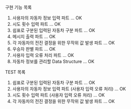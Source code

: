 구현 기능 목록
1. 사용자의 자동차 정보 입력 파트 ... OK
2. 시도 횟수 입력 파트 ... OK
3. 쉽표로 구분된 입력된 자동차 구분 파트 ... OK
4. 메시지 출력 파트 ... OK
5. 각 자동차의 전진 결정을 위한 무작위 값 발생 파트 ... OK
6. 우승자 판별 파트 ... OK
7. 사용자 입력 오류 처리 파트 ... OK
8. 자동차 정보를 관리할 Data Structure ... OK

TEST 목록
1. 쉽표로 구분된 입력된 자동차 구분 파트 ... OK
2. 사용자의 자동차 정보 입력 파트 (사용자 입력 오류 처리) ... OK
3. 시도 횟수 입력 파트 (사용자 입력 오류 처리) ... OK
4. 각 자동차의 전진 결정을 위한 무작위 값 발생 파트 ... OK
